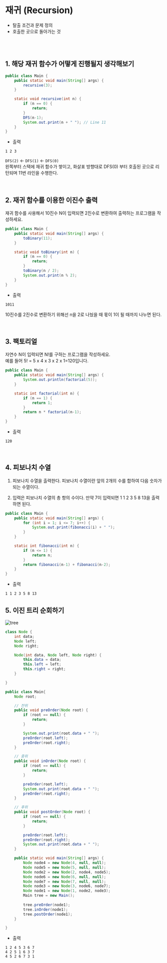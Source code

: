 # 재귀 (Recursion)
- 탈출 조건과 문제 정의
- 호출한 곳으로 돌아가는 것

<br>
<br>

## 1. 해당 재귀 함수가 어떻게 진행될지 생각해보기

```java
public class Main {
    public static void main(String[] args) {
        recursive(3);
    }

    static void recursive(int n) {
        if (n == 0) {
            return;
        }
        DFS(n-1);
        System.out.print(n + " "); // Line 11
    }
}
```
- 출력
```
1 2 3
```

`DFS(2)` ← `DFS(1)` ← `DFS(0) `  
왼쪽부터 스택에 재귀 함수가 쌓이고, 화살표 방향대로 DFS(0) 부터 호출된 곳으로 리턴되며 11번 라인을 수행한다.

<br>

## 2. 재귀 함수를 이용한 이진수 출력

재귀 함수를 사용해서 10진수 N이 입력되면 2진수로 변환하여 출력하는 프로그램을 작성하세요.

```java
public class Main {
    public static void main(String[] args) {
        toBinary(11);
    }

    static void toBinary(int n) {
        if (n == 0) {
            return;
        }
        toBinary(n / 2);
        System.out.print(n % 2);
    }
}
```
- 출력
```
1011
```

10진수를 2진수로 변환하기 위해선 n을 2로 나눴을 때 몫이 1이 될 때까지 나누면 된다.

<br>

## 3. 팩토리얼

자연수 N이 입력되면 N!를 구하는 프로그램을 작성하세요.  
예를 들어 5! = 5 x 4 x 3 x 2 x 1=120입니다.

```java
public class Main {
    public static void main(String[] args) {
        System.out.println(factorial(5));
    }

    static int factorial(int n) {
        if (n == 1) {
            return 1;
        }
        return n * factorial(n-1);
    }
}
```
- 출력
```
120
```


<br>

## 4. 피보나치 수열

1) 피보나치 수열을 출력한다. 피보나치 수열이란 앞의 2개의 수를 합하여 다음 숫자가 되는 수열이다.

2) 입력은 피보나치 수열의 총 항의 수이다. 만약 7이 입력되면 1 1 2 3 5 8 13을 출력하면 된다.

```java
public class Main {
    public static void main(String[] args) {
        for (int i = 1; i <= 7; i++) {
            System.out.print(fibonacci(i) + " ");
        }
    }

    static int fibonacci(int n) {
        if (n <= 1) {
            return n;
        }
        return fibonacci(n-1) + fibonacci(n-2);
    }
}
```
- 출력
```
1 1 2 3 5 8 13
```

## 5. 이진 트리 순회하기
![tree](https://github.com/EunsilSon/dev-note/assets/46162801/f0b662fa-e752-448d-984d-c96ff87f4b58)

```java
class Node {
    int data;
    Node left;
    Node right;

    Node(int data, Node left, Node right) {
        this.data = data;
        this.left = left;
        this.right = right;
    }

}

public class Main{
    Node root;

    // 전위
    public void preOrder(Node root) {
        if (root == null) {
            return;
        }

        System.out.print(root.data + " ");
        preOrder(root.left);
        preOrder(root.right);
    }

    // 중위
    public void inOrder(Node root) {
        if (root == null) {
            return;
        }

        preOrder(root.left);
        System.out.print(root.data + " ");
        preOrder(root.right);
    }

    // 후위
    public void postOrder(Node root) {
        if (root == null) {
            return;
        }

        preOrder(root.left);
        preOrder(root.right);
        System.out.print(root.data + " ");
    }

    public static void main(String[] args) {
        Node node4 = new Node(4, null, null);
        Node node5 = new Node(5, null, null);
        Node node2 = new Node(2, node4, node5);
        Node node6 = new Node(6, null, null);
        Node node7 = new Node(7, null, null);
        Node node3 = new Node(3, node6, node7);
        Node node1 = new Node(1, node2, node3);
        Main tree = new Main();
        
        tree.preOrder(node1);
        tree.inOrder(node1);
        tree.postOrder(node1);
    }

}
```
- 출력
```
1 2 4 5 3 6 7
4 2 5 1 6 3 7
4 5 2 6 7 3 1
```